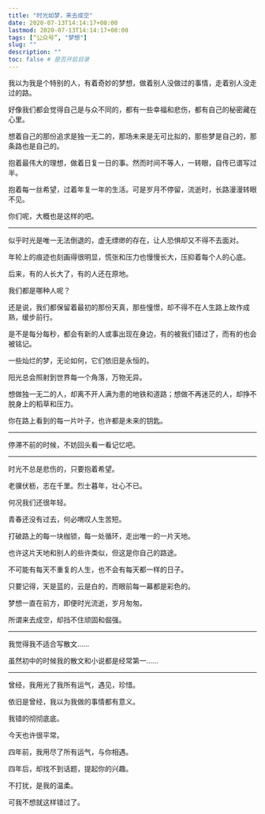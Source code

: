```yaml
---
title: "时光如梦，来去成空"
date: 2020-07-13T14:14:17+08:00
lastmod: 2020-07-13T14:14:17+08:00
tags: [“公众号”, "梦想"]
slug: ""
description: ""
toc: false # 是否开启目录
---
```


我以为我是个特别的人，有着奇妙的梦想，做着别人没做过的事情，走着别人没走过的路。

好像我们都会觉得自己是与众不同的，都有一些幸福和悲伤，都有自己的秘密藏在心里。

想着自己的那份追求是独一无二的，那场未来是无可比拟的，那些梦是自己的，那条路也是自己的。

抱着最伟大的理想，做着日复一日的事。然而时间不等人，一转眼，自传已谱写过半。

抱着每一丝希望，过着年复一年的生活。可是岁月不停留，流逝时，长路漫漫转眼不见。

你们呢，大概也是这样的吧。

----
似乎时光是唯一无法倒退的，虚无缥缈的存在，让人恐惧却又不得不去面对。

年轮上的痕迹也刻画得很明显，慌张和压力也慢慢长大，压抑着每个人的心底。

后来，有的人长大了，有的人还在原地。

我们都是哪种人呢？

还是说，我们都保留着最初的那份天真，那些憧憬，却不得不在人生路上故作成熟，缓步前行。

是不是每分每秒，都会有新的人或事出现在身边，有的被我们错过了，而有的也会被铭记。

一些灿烂的梦，无论如何，它们依旧是永恒的。

阳光总会照射到世界每一个角落，万物无异。

想做独一无二的人，却离不开人满为患的地铁和道路；想做不再迷茫的人，却挣不脱身上的稻草和压力。

你在路上看到的每一片叶子，也许都是未来的钥匙。

----
停滞不前的时候，不妨回头看一看记忆吧。

----
时光不总是悲伤的，只要抱着希望。

老骥伏枥，志在千里。烈士暮年，壮心不已。

何况我们还很年轻。

青春还没有过去，何必喟叹人生苦短。

打破路上的每一块枷锁，每一处循环，走出唯一的一片天地。

也许这片天地和别人的些许类似，但这是你自己的路途。

不可能有每天不重复的人生，也不会有每天都一样的日子。

只要记得，天是蓝的，云是白的，而眼前每一幕都是彩色的。

梦想一直在前方，即便时光流逝，岁月匆匆。

所谓来去成空，却挡不住顽固和倔强。

----
我觉得我不适合写散文……

虽然初中的时候我的散文和小说都是经常第一……

----
曾经，我用光了我所有运气，遇见，珍惜。

依旧是曾经，我以为我做的事情都有意义。

我错的彻彻底底。

今天也许很平常。

四年前，我用尽了所有运气，与你相遇。

四年后，却找不到话题，提起你的兴趣。

不打扰，是我的温柔。

可我不想就这样错过了。
